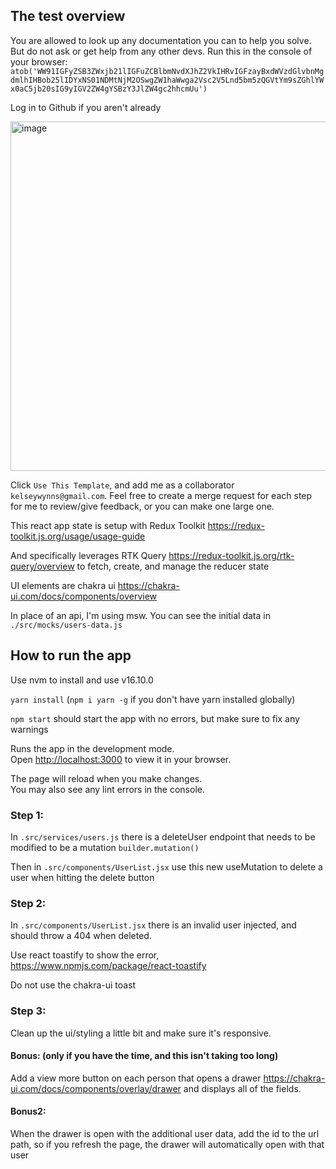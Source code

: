 ## The test overview

You are allowed to look up any documentation you can to help you solve. But do not ask or get help from any other devs.
Run this in the console of your browser: `atob('WW91IGFyZSB3ZWxjb21lIGFuZCBlbmNvdXJhZ2VkIHRvIGFzayBxdWVzdGlvbnMgdmlhIHBob25lIDYxNS01NDMtNjM2OSwgZW1haWwga2Vsc2V5Lnd5bm5zQGVtYm9sZGhlYWx0aC5jb20sIG9yIGV2ZW4gYSBzY3JlZW4gc2hhcmUu')`

Log in to Github if you aren't already

<img width="559" alt="image" src="https://user-images.githubusercontent.com/427355/165921759-20b2d538-6650-4638-a953-055fc1500719.png">

Click `Use This Template`, and add me as a collaborator `kelseywynns@gmail.com`. Feel free to create a merge request for each step for me to review/give feedback, or you can make one large one.

This react app state is setup with Redux Toolkit https://redux-toolkit.js.org/usage/usage-guide

And specifically leverages RTK Query https://redux-toolkit.js.org/rtk-query/overview to fetch, create, and manage the reducer state

UI elements are chakra ui https://chakra-ui.com/docs/components/overview

In place of an api, I'm using msw. You can see the initial data in `./src/mocks/users-data.js`

## How to run the app

Use nvm to install and use v16.10.0

`yarn install` (`npm i yarn -g` if you don't have yarn installed globally)

`npm start` should start the app with no errors, but make sure to fix any warnings

Runs the app in the development mode.\
Open [http://localhost:3000](http://localhost:3000) to view it in your browser.

The page will reload when you make changes.\
You may also see any lint errors in the console.

### Step 1:

In `.src/services/users.js` there is a deleteUser endpoint that needs to be modified to be a mutation `builder.mutation()`

Then in `.src/components/UserList.jsx` use this new useMutation to delete a user when hitting the delete button

### Step 2:

In `.src/components/UserList.jsx` there is an invalid user injected, and should throw a 404 when deleted.

Use react toastify to show the error, https://www.npmjs.com/package/react-toastify

Do not use the chakra-ui toast

### Step 3:

Clean up the ui/styling a little bit and make sure it's responsive.

#### Bonus: (only if you have the time, and this isn't taking too long)

Add a view more button on each person that opens a drawer https://chakra-ui.com/docs/components/overlay/drawer and displays all of the fields.

#### Bonus2:

When the drawer is open with the additional user data, add the id to the url path, so if you refresh the page, the drawer
will automatically open with that user
